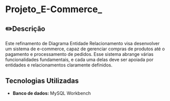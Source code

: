 # Projeto_E-Commerce_

## ✏️Descrição
Este refinamento de Diagrama Entidade Relacionamento visa desenvolver um sistema de e-commerce, capaz de gerenciar compras de produtos até o pagamento e processamento de pedidos. Esse sistema abrange várias funcionalidades fundamentais, e cada uma delas deve ser apoiada por entidades e relacionamentos claramente definidos.

## Tecnologias Utilizadas

* **Banco de dados:** MySQL Workbench
